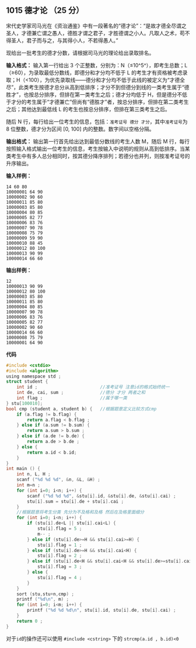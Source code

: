﻿## 1015 德才论 （25 分）

宋代史学家司马光在《资治通鉴》中有一段著名的“德才论”：“是故才德全尽谓之圣人，才德兼亡谓之愚人，德胜才谓之君子，才胜德谓之小人。凡取人之术，苟不得圣人，君子而与之，与其得小人，不若得愚人。”

现给出一批考生的德才分数，请根据司马光的理论给出录取排名。

**输入格式：**
输入第一行给出 3 个正整数，分别为：N（≤10^​5^），即考生总数；L（≥60），为录取最低分数线，即德分和才分均不低于 L 的考生才有资格被考虑录取；H（<100），为优先录取线——德分和才分均不低于此线的被定义为“才德全尽”，此类考生按德才总分从高到低排序；才分不到但德分到线的一类考生属于“德胜才”，也按总分排序，但排在第一类考生之后；德才分均低于 H，但是德分不低于才分的考生属于“才德兼亡”但尚有“德胜才”者，按总分排序，但排在第二类考生之后；其他达到最低线 L 的考生也按总分排序，但排在第三类考生之后。

随后 N 行，每行给出一位考生的信息，包括：`准考证号 德分 才分`，其中`准考证号`为 8 位整数，德才分为区间 [0, 100] 内的整数。数字间以空格分隔。

**输出格式：**
输出第一行首先给出达到最低分数线的考生人数 M，随后 M 行，每行按照输入格式输出一位考生的信息，考生按输入中说明的规则从高到低排序。当某类考生中有多人总分相同时，按其德分降序排列；若德分也并列，则按准考证号的升序输出。

**输入样例：**

    14 60 80
    10000001 64 90
    10000002 90 60
    10000011 85 80
    10000003 85 80
    10000004 80 85
    10000005 82 77
    10000006 83 76
    10000007 90 78
    10000008 75 79
    10000009 59 90
    10000010 88 45
    10000012 80 100
    10000013 90 99
    10000014 66 60

**输出样例：**

    12
    10000013 90 99
    10000012 80 100
    10000003 85 80
    10000011 85 80
    10000004 80 85
    10000007 90 78
    10000006 83 76
    10000005 82 77
    10000002 90 60
    10000014 66 60
    10000008 75 79
    10000001 64 90

**代码**

```c
#include <cstdio>
#include <algorithm>
using namespace std ;
struct student {
	int id ;						//准考证号 注意id的格式始终统一 
	int de, cai, sum ;				//徳分 才分 两者之和 
	int flag ;						//属于哪一类 
} stu[100010];
bool cmp (student a, student b) {	//根据题意定义比较方式cmp 
	if (a.flag != b.flag) {
		return a.flag < b.flag ;
	} else if (a.sum != b.sum) {
		return a.sum > b.sum ;
	} else if (a.de != b.de) {
		return a.de > b.de ;
	} else {
		return a.id < b.id;
	}
}
int main () {
	int n, L, H ;
	scanf ("%d %d %d", &n, &L, &H) ;
	int m=n ;
	for (int i=0; i<n; i++) {
		scanf ("%d %d %d", &stu[i].id, &stu[i].de, &stu[i].cai) ;
		stu[i].sum = stu[i].de + stu[i].cai ;
	}
	//根据题意将考生分类 先分为不及格和及格 然后在及格里面细分 
	for (int i=0; i<n; i++) {
		if (stu[i].de<L || stu[i].cai<L) {
			stu[i].flag = 5 ;
			m-- ;
		} else if (stu[i].de>=H && stu[i].cai>=H) {
			stu[i].flag = 1 ;
		} else if (stu[i].de>=H && stu[i].cai<H) {
			stu[i].flag = 2 ;
		} else if (stu[i].de<H && stu[i].cai<H && stu[i].de>=stu[i].cai) {
			stu[i].flag = 3 ;
		} else {
			stu[i].flag = 4 ; 
		}
	}
	sort (stu,stu+n,cmp) ;			
	printf ("%d\n", m) ;
	for (int i=0; i<m; i++) {
		printf ("%d %d %d\n", stu[i].id, stu[i].de, stu[i].cai) ;
	}
	return 0 ;	
}
```
对于`id`的操作还可以使用 `#include <cstring>` 下的 `strcmp(a.id , b.id)<0`

